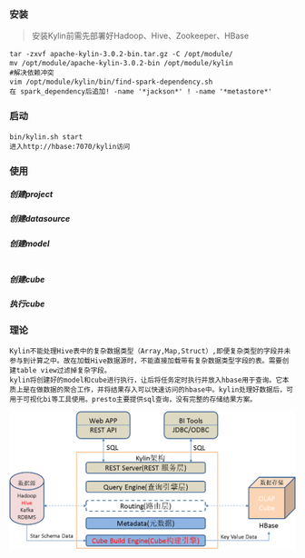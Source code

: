 ### 安装

>安装Kylin前需先部署好Hadoop、Hive、Zookeeper、HBase

```
tar -zxvf apache-kylin-3.0.2-bin.tar.gz -C /opt/module/
mv /opt/module/apache-kylin-3.0.2-bin /opt/module/kylin
#解决依赖冲突
vim /opt/module/kylin/bin/find-spark-dependency.sh
在 spark_dependency后追加! -name '*jackson*' ! -name '*metastore*'
```

### 启动

```
bin/kylin.sh start
进入http://hbase:7070/kylin访问
```

### 使用

##### 创建project

##### 创建datasource

##### 创建model

```
```

##### 创建cube

##### 执行cube

### 理论

```
Kylin不能处理Hive表中的复杂数据类型（Array,Map,Struct）,即便复杂类型的字段并未参与到计算之中。故在加载Hive数据源时，不能直接加载带有复杂数据类型字段的表。需要创建table view过滤掉复杂字段。
kylin将创建好的model和cube进行执行，让后将任务定时执行并放入hbase用于查询。它本质上是在做数据的聚合工作，并将结果存入可以快速访问的hbase中。kylin处理好数据后，可用于可视化bi等工具使用。presto主要提供sql查询，没有完整的存储结果方案。
```

![kylin](..\resources\images\kylin.png)
